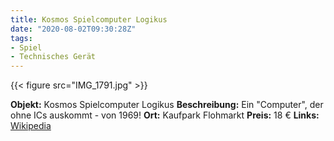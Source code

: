 ```yaml
---
title: Kosmos Spielcomputer Logikus
date: "2020-08-02T09:30:28Z"
tags:
- Spiel
- Technisches Gerät
---
```

 {{< figure src="IMG_1791.jpg" >}}  

**Objekt:** Kosmos Spielcomputer Logikus
**Beschreibung:** Ein "Computer", der ohne ICs auskommt - von 1969!
**Ort:** Kaufpark Flohmarkt
**Preis:** 18 €
**Links:** [Wikipedia](https://de.wikipedia.org/wiki/Logikus)
